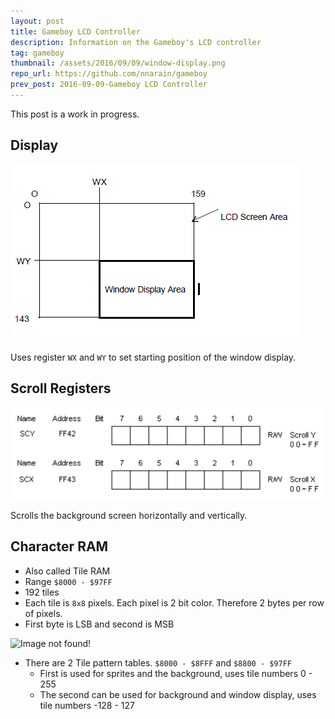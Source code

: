 ```yaml
---
layout: post
title: Gameboy LCD Controller
description: Information on the Gameboy's LCD controller
tag: gameboy
thumbnail: /assets/2016/09/09/window-display.png
repo_url: https://github.com/nnarain/gameboy
prev_post: 2016-09-09-Gameboy LCD Controller
---
```


This post is a work in progress.

Display
-------

![Image not found!](/assets/2016/09/09/window-display.png)

Uses register `WX` and `WY` to set starting position of the window display.


Scroll Registers
------------------

![Image not found!](/assets/2016/09/09/scroll-registers.png)

Scrolls the background screen horizontally and vertically.


Character RAM
-------------

* Also called Tile RAM
* Range `$8000 - $97FF`
* 192 tiles
* Each tile is `8x8` pixels. Each pixel is 2 bit color. Therefore 2 bytes per row of pixels.
* First byte is LSB and second is MSB


![Image not found!](/assets/2016/09/10/pixel.png)

* There are 2 Tile pattern tables. `$8000 - $8FFF` and `$8800 - $97FF`
  * First is used for sprites and the background, uses tile numbers 0 - 255
  * The second can be used for background and window display, uses tile numbers -128 - 127
